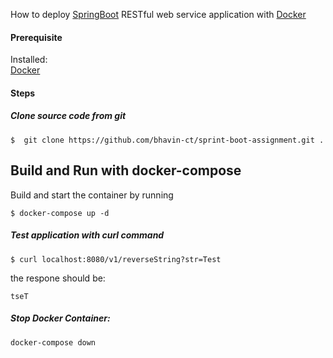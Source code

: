 How to deploy [SpringBoot](http://projects.spring.io/spring-boot/) RESTful web service application with [Docker](https://www.docker.com/)

#### Prerequisite

Installed:   
[Docker](https://www.docker.com/)  

#### Steps

##### Clone source code from git
```
$  git clone https://github.com/bhavin-ct/sprint-boot-assignment.git .
```

## Build and Run with docker-compose

Build and start the container by running

```
$ docker-compose up -d 
```

##### Test application with ***curl*** command

```
$ curl localhost:8080/v1/reverseString?str=Test
```

the respone should be:
```
tseT
```

##### Stop Docker Container:
```
docker-compose down
```
